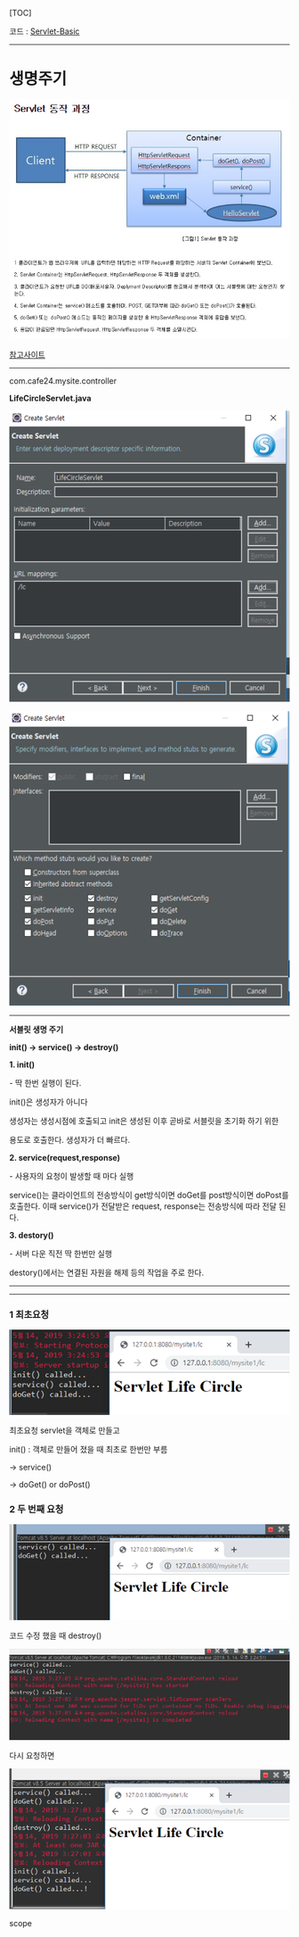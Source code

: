 [TOC]

코드 : [Servlet-Basic](https://github.com/jungeunlee95/Servlet-Basic)

---

# 생명주기

![1557817412603](assets/1557817412603.png)

[참고사이트](<https://hackersstudy.tistory.com/72>)

---

com.cafe24.mysite.controller

**LifeCircleServlet.java**

![1557814757192](assets/1557814757192.png)

![1557814773290](assets/1557814773290.png)

---

**서블릿 생명 주기**

**init() -> service() -> destroy()**

**1. init()**

 \- 딱 한번 실행이 된다.

init()은 생성자가 아니다

생성자는 생성시점에 호출되고 init은 생성된 이후 곧바로 서블릿을 초기화 하기 위한 

용도로 호출한다. 생성자가 더 빠르다.



**2. service(request,response)**

 \- 사용자의 요청이 발생할 때 마다 실행

service()는 클라이언트의 전송방식이 get방식이면 doGet를 post방식이면 doPost를 호출한다. 이때 service()가 전달받은 request, response는 전송방식에 따라 전달 된다.



**3. destory()**

 \- 서버 다운 직전 딱 한번만 실행

destory()에서는 연결된 자원을 해제 등의 작업을 주로 한다.

---



---

### 1 최초요청

![1557815107791](assets/1557815107791.png)

최초요청 servlet을 객체로 만들고

init()  : 객체로 만들어 졌을 때 최초로 한번만 부름

-> service() 

-> doGet() or doPost()



### 2 두 번째 요청

![1557815185525](assets/1557815185525.png)



코드 수정 했을 때 destroy()

![1557815238980](assets/1557815238980.png)

다시 요청하면

![1557815249676](assets/1557815249676.png)



scope









